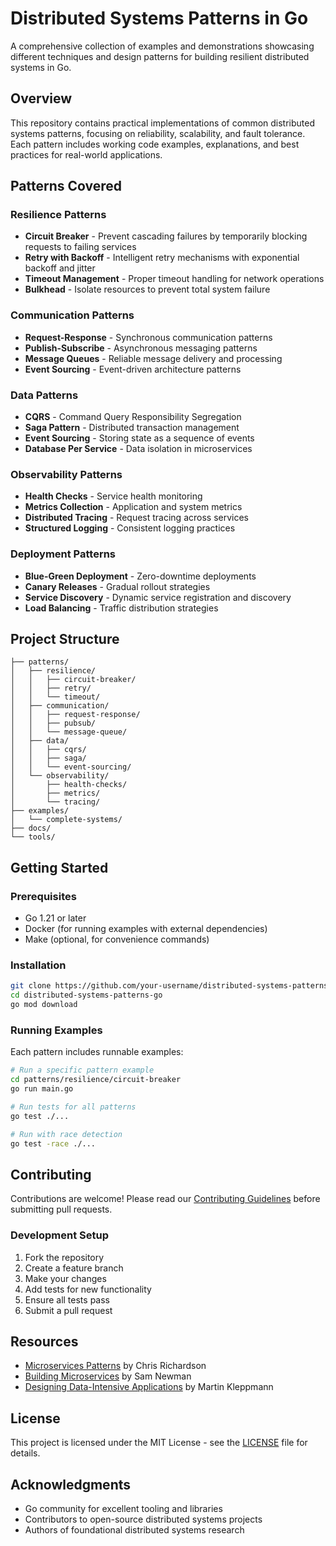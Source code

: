 # Distributed Systems Patterns in Go

A comprehensive collection of examples and demonstrations showcasing different techniques and design patterns for building resilient distributed systems in Go.

## Overview

This repository contains practical implementations of common distributed systems patterns, focusing on reliability, scalability, and fault tolerance. Each pattern includes working code examples, explanations, and best practices for real-world applications.

## Patterns Covered

### Resilience Patterns
- **Circuit Breaker** - Prevent cascading failures by temporarily blocking requests to failing services
- **Retry with Backoff** - Intelligent retry mechanisms with exponential backoff and jitter
- **Timeout Management** - Proper timeout handling for network operations
- **Bulkhead** - Isolate resources to prevent total system failure

### Communication Patterns
- **Request-Response** - Synchronous communication patterns
- **Publish-Subscribe** - Asynchronous messaging patterns
- **Message Queues** - Reliable message delivery and processing
- **Event Sourcing** - Event-driven architecture patterns

### Data Patterns
- **CQRS** - Command Query Responsibility Segregation
- **Saga Pattern** - Distributed transaction management
- **Event Sourcing** - Storing state as a sequence of events
- **Database Per Service** - Data isolation in microservices

### Observability Patterns
- **Health Checks** - Service health monitoring
- **Metrics Collection** - Application and system metrics
- **Distributed Tracing** - Request tracing across services
- **Structured Logging** - Consistent logging practices

### Deployment Patterns
- **Blue-Green Deployment** - Zero-downtime deployments
- **Canary Releases** - Gradual rollout strategies
- **Service Discovery** - Dynamic service registration and discovery
- **Load Balancing** - Traffic distribution strategies

## Project Structure

```
├── patterns/
│   ├── resilience/
│   │   ├── circuit-breaker/
│   │   ├── retry/
│   │   └── timeout/
│   ├── communication/
│   │   ├── request-response/
│   │   ├── pubsub/
│   │   └── message-queue/
│   ├── data/
│   │   ├── cqrs/
│   │   ├── saga/
│   │   └── event-sourcing/
│   └── observability/
│       ├── health-checks/
│       ├── metrics/
│       └── tracing/
├── examples/
│   └── complete-systems/
├── docs/
└── tools/
```

## Getting Started

### Prerequisites

- Go 1.21 or later
- Docker (for running examples with external dependencies)
- Make (optional, for convenience commands)

### Installation

```bash
git clone https://github.com/your-username/distributed-systems-patterns-go.git
cd distributed-systems-patterns-go
go mod download
```

### Running Examples

Each pattern includes runnable examples:

```bash
# Run a specific pattern example
cd patterns/resilience/circuit-breaker
go run main.go

# Run tests for all patterns
go test ./...

# Run with race detection
go test -race ./...
```

## Contributing

Contributions are welcome! Please read our [Contributing Guidelines](CONTRIBUTING.md) before submitting pull requests.

### Development Setup

1. Fork the repository
2. Create a feature branch
3. Make your changes
4. Add tests for new functionality
5. Ensure all tests pass
6. Submit a pull request

## Resources

- [Microservices Patterns](https://microservices.io/patterns/) by Chris Richardson
- [Building Microservices](https://www.oreilly.com/library/view/building-microservices/9781491950340/) by Sam Newman
- [Designing Data-Intensive Applications](https://dataintensive.net/) by Martin Kleppmann

## License

This project is licensed under the MIT License - see the [LICENSE](LICENSE) file for details.

## Acknowledgments

- Go community for excellent tooling and libraries
- Contributors to open-source distributed systems projects
- Authors of foundational distributed systems research
